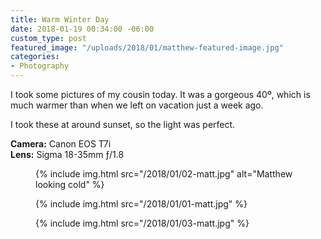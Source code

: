 ```yaml
---
title: Warm Winter Day
date: 2018-01-19 00:34:00 -06:00
custom_type: post
featured_image: "/uploads/2018/01/matthew-featured-image.jpg"
categories:
- Photography
---
```


I took some pictures of my cousin today. It was a gorgeous 40º, which is much warmer than when we left on vacation just a week ago.

I took these at around sunset, so the light was perfect.

**Camera:** Canon EOS T7i  
**Lens:** Sigma 18-35mm ƒ/1.8

<figure class="reg">
  {% include img.html src="/2018/01/02-matt.jpg" alt="Matthew looking cold" %}
</figure>

<figure class="reg">
  {% include img.html src="/2018/01/01-matt.jpg" %}
</figure>

<figure class="reg">
  {% include img.html src="/2018/01/03-matt.jpg" %}
</figure>
